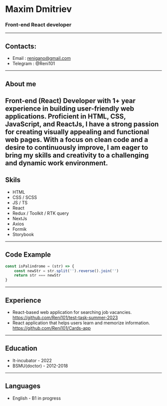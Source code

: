 # Maxim Dmitriev
### Front-end **React** developer
---
## Contacts:
- Email : renigano@gmail.com
- Telegram : @Reni101
---
## About me
Front-end (React) Developer with 1+ year experience in building user-friendly web applications. Proficient in HTML, CSS, JavaScript, and ReactJs, I have a strong passion for creating visually appealing and functional web pages. With a focus on clean code and a desire to continuously improve, I am eager to bring my skills and creativity to a challenging and dynamic work environment.
---
## Skils
- HTML
- CSS / SCSS
- JS / TS
- React
- Redux / Toolkit / RTK query
- NextJs
- Axios
- Formik
- Storybook
---
## Code Example
```javascript
const isPalindrome = (str) => {
    const newStr = str.split('').reverse().join('')
    return str === newStr
}
```
---
## Experience
- React-based web application for searching job vacancies. https://github.com/Reni101/test-task-summer-2023
- React application that helps users learn and memorize information. https://github.com/Reni101/Cards-app
---
## Education
- It-incubator - 2022
- BSMU(doctor) - 2012-2018
---
## Languages
- English - B1 in progress
